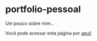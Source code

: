 # portfolio-pessoal
 Um pouco sobre mim...

 Você pode acessar esta página por <a href="">aqui!</a>
